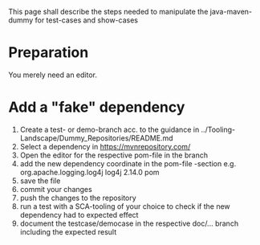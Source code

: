  This page shall describe the steps needed to manipulate the java-maven-dummy for test-cases and show-cases

 # Preparation
You merely need an editor.

# Add a "fake" dependency
1. Create a test- or demo-branch acc. to the guidance in ../Tooling-Landscape/Dummy_Repositories/README.md
2. Select a dependency in https://mvnrepository.com/
3. Open the editor for the respective pom-file in the branch
4. add the new dependency coordinate in the pom-file <dependencies>-section e.g. 
    <dependency>
        <groupId>org.apache.logging.log4j</groupId>
        <artifactId>log4j</artifactId>
        <version>2.14.0</version>
        <type>pom</type>
    </dependency>
5. save the file
6. commit your changes
7. push the changes to the repository
8. run a test with a SCA-tooling of your choice to check if the new dependency had to expected effect
9. document the testcase/democase in the respective doc/... branch including the expected result


